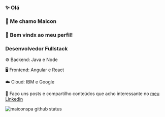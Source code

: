 <h3> ✨ Olá </h3>
<h3> 👋 Me chamo Maicon </h3>
<h3> 🎉 Bem vindx ao meu perfil! </h3>

<div>
  <h3>Desenvolvedor Fullstack</h3>
  <p>⚙️ Backend: Java e Node</p>
  <p>🖥 Frontend: Angular e React</p>
  <p>☁️ Cloud: IBM e Google</p>
</div>

<p>
  🔗 Faço uns posts e compartilho conteúdos que acho interessante no
  <a href="https://www.linkedin.com/in/maiconspa/" target="_blank">
    meu Linkedin
  </a>
</p>

<img src="https://github-readme-stats.vercel.app/api?username=maiconspa&show_icons=true" alt="maiconspa github status" />

